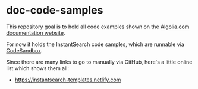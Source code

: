 # doc-code-samples

This repository goal is to hold all code examples shown on the [Algolia.com documentation website](https://algolia.com/doc).

For now it holds the InstantSearch code samples, which are runnable via [CodeSandbox](https://codesandbox.io/).

Since there are many links to go to manually via GitHub, here's a little online list which shows them all: 

- https://instantsearch-templates.netlify.com
